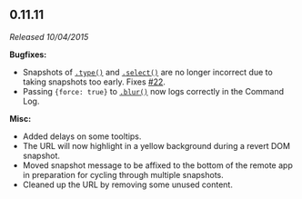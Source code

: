 ## 0.11.11

*Released 10/04/2015*

**Bugfixes:**

- Snapshots of [`.type()`](/api/commands/type) and [`.select()`](/api/commands/select) are no longer incorrect due to taking snapshots too early. Fixes [#22](https://github.com/cypress-io/cypress/issues/22).
- Passing `{force: true}` to [`.blur()`](/api/commands/blur) now logs correctly in the Command Log.

**Misc:**

- Added delays on some tooltips.
- The URL will now highlight in a yellow background during a revert DOM snapshot.
- Moved snapshot message to be affixed to the bottom of the remote app in preparation for cycling through multiple snapshots.
- Cleaned up the URL by removing some unused content.

